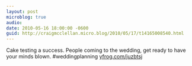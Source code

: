 ```yaml
---
layout: post
microblog: true
audio: 
date: 2010-05-16 18:00:00 -0600
guid: http://craigmcclellan.micro.blog/2010/05/17/t14165008540.html
---
```

Cake testing a success. People coming to the wedding, get ready to have your minds blown.  #weddingplanning [yfrog.com/juzbtsj](http://yfrog.com/juzbtsj)
